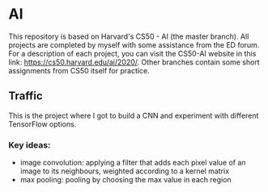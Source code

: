 # AI

This repository is based on Harvard's CS50 - AI (the master branch). All projects are completed by myself with some assistance from the ED forum. For a description of each project, you can visit the CS50-AI website in this link: https://cs50.harvard.edu/ai/2020/. Other branches contain some short assignments from CS50 itself for practice.

## Traffic
This is the project where I got to build a CNN and experiment with different TensorFlow options. 

### Key ideas: 
- image convolution: applying a filter that adds each pixel value of an image
to its neighbours, weighted according to a kernel matrix
- max pooling: pooling by choosing the max value in each region